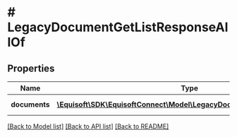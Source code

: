 # # LegacyDocumentGetListResponseAllOf

## Properties

Name | Type | Description | Notes
------------ | ------------- | ------------- | -------------
**documents** | [**\Equisoft\SDK\EquisoftConnect\Model\LegacyDocumentDocumentListItem[]**](LegacyDocumentDocumentListItem.md) | Array of documents. | [optional]

[[Back to Model list]](../../README.md#models) [[Back to API list]](../../README.md#endpoints) [[Back to README]](../../README.md)
